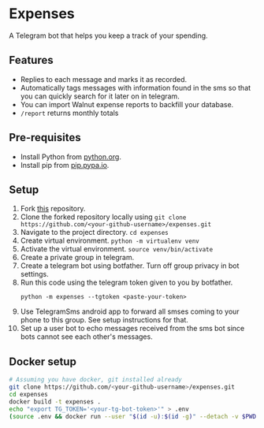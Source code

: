 # Expenses
  A Telegram bot that helps you keep a track of your spending. 
  
## Features

- Replies to each message and marks it as recorded.
- Automatically tags messages with information found in the sms so that you can quickly search for it later on in telegram.
- You can import Walnut expense reports to backfill your database.
- `/report` returns monthly totals
  
## Pre-requisites

  - Install Python from [python.org](https://www.python.org/). 
  - Install pip from [pip.pypa.io](https://pip.pypa.io/en/stable/installing/).
  
## Setup

1. Fork [this](https://github.com/theSage21/expenses.git) repository.
2. Clone the forked repository locally using `git clone https://github.com/<your-github-username>/expenses.git`
3. Navigate to the project directory.  `cd expenses`
4. Create virtual environment.  `python -m virtualenv venv`
5. Activate the virtual environment. `source venv/bin/activate`
6. Create a private group in telegram. 
7. Create a telegram bot using botfather. Turn off group privacy in bot settings.
8. Run this code using the telegram token given to you by botfather.
   ```
   python -m expenses --tgtoken <paste-your-token>
   ```
9. Use TelegramSms android app to forward all smses coming to your phone to this group. See setup instructions for that.
10. Set up a user bot to echo messages received from the sms bot since bots cannot see each other's messages.

## Docker setup 

```bash
# Assuming you have docker, git installed already
git clone https://github.com/<your-github-username>/expenses.git
cd expenses
docker build -t expenses .
echo "export TG_TOKEN='<your-tg-bot-token>'" > .env
(source .env && docker run --user "$(id -u):$(id -g)" --detach -v $PWD:/src --restart always  -e TG_TOKEN expenses)
```
